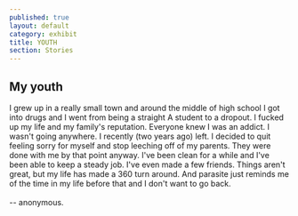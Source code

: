 ```yaml
---
published: true
layout: default
category: exhibit
title: YOUTH
section: Stories
---
```


## My youth

I grew up in a really small town and around the middle of high school I got into drugs and I went from being a straight A student to a dropout. I fucked up my life and my family's reputation. Everyone knew I was an addict. I wasn't going anywhere. I recently (two years ago) left. I decided to quit feeling sorry for myself and stop leeching off of my parents. They were done with me by that point anyway. I've been clean for a while and I've been able to keep a steady job. I've even made a few friends. Things aren't great, but my life has made a 360 turn around. And parasite just reminds me of the time in my life before that and I don't want to go back.
<br><br>
-- anonymous.
